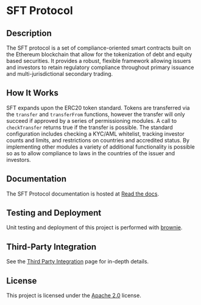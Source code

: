 # SFT Protocol

## Description

The SFT protocol is a set of compliance-oriented smart contracts built on the Ethereum blockchain that allow for the tokenization of debt and equity based securities. It provides a robust, flexible framework allowing issuers and investors to retain regulatory compliance throughout primary issuance and multi-jurisdictional secondary trading.

## How It Works

SFT expands upon the ERC20 token standard. Tokens are transferred via the ``transfer`` and ``transferFrom`` functions, however the transfer will only succeed if approved by a series of permissioning modules. A call to ``checkTransfer`` returns true if the transfer is possible. The standard configuration includes checking a KYC/AML whitelist, tracking investor counts and limits, and restrictions on countries and accredited status. By implementing other modules a variety of additional functionality is possible so as to allow compliance to laws in the countries of the issuer and investors.

## Documentation

The SFT Protocol documentation is hosted at [Read the docs](https://sft-protocol.readthedocs.io).

## Testing and Deployment

Unit testing and deployment of this project is performed with [brownie](https://github.com/iamdefinitelyahuman/brownie).

## Third-Party Integration

See the [Third Party Integration](https://sft-protocol.readthedocs.io/en/latest/third-party-integration.html) page for in-depth details.

## License

This project is licensed under the [Apache 2.0](https://www.apache.org/licenses/LICENSE-2.0.html) license.
